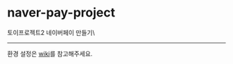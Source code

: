 # naver-pay-project
토이프로젝트2 네이버페이 만들기\
***
환경 설정은 [wiki](https://github.com/KDT3-ToyPoject-Team4/naver-pay-project/wiki/Environment-setting)를 참고해주세요.
